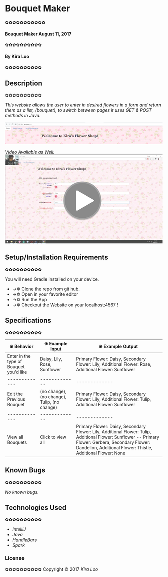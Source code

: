 # Bouquet Maker
✿✿✿✿✿✿✿✿✿✿✿

#### Bouquet Maker August 11, 2017
✿✿✿✿✿✿✿✿✿✿

#### By Kira Loo
✿✿✿✿✿✿✿✿✿✿

## Description
✿✿✿✿✿✿✿✿✿✿

_This website allows the user to enter in desired flowers in a form and return them as a list, (bouquet), to switch between pages it uses GET & POST methods in Java._

![Alt text](/screenshot.png)


_Video Avaliable as Well:_
[![Alt text](/movie.png)](https://youtu.be/3n3NYL9mZJk)

## Setup/Installation Requirements
✿✿✿✿✿✿✿✿✿✿

You will need Gradle installed on your device.

* ->❁ Clone the repo from git hub.
* ->❁ Open in your favorite editor
* ->❁ Run the App
* ->❁ Checkout the Website on your localhost:4567 !

## Specifications
✿✿✿✿✿✿✿✿✿✿

| ❀ Behavior      | ❀ Example Input      | ❀ Example Output       |
| ------------- | ------------- | ------------- |
|Enter in the type of Bouquet you'd like | Daisy, Lily, Rose, Sunflower | Primary Flower: Daisy, Secondary Flower: Lily, Additional Flower: Rose, Additional Flower: Sunflower|
| ------------- | ------------- | ------------- |
|Edit the Previous Bouquet | (no change), (no change), Tulip, (no change)| Primary Flower: Daisy, Secondary Flower: Lily, Additional Flower: Tulip, Additional Flower: Sunflower|
| ------------- | ------------- | ------------- |
| View all Bouquets | Click to view all | Primary Flower: Daisy, Secondary Flower: Lily, Additional Flower: Tulip, Additional Flower: Sunflower -- Primary Flower: Gerbera, Secondary Flower: Dandelion, Additional Flower: Thistle, Additional Flower: None

## Known Bugs
✿✿✿✿✿✿✿✿✿✿

_No known bugs._

## Technologies Used
✿✿✿✿✿✿✿✿✿✿

* _IntelliJ_
* _Java_
* _HandleBars_
* _Spark_


### License
✿✿✿✿✿✿✿✿✿✿
Copyright &copy; 2017 _Kira Loo_
